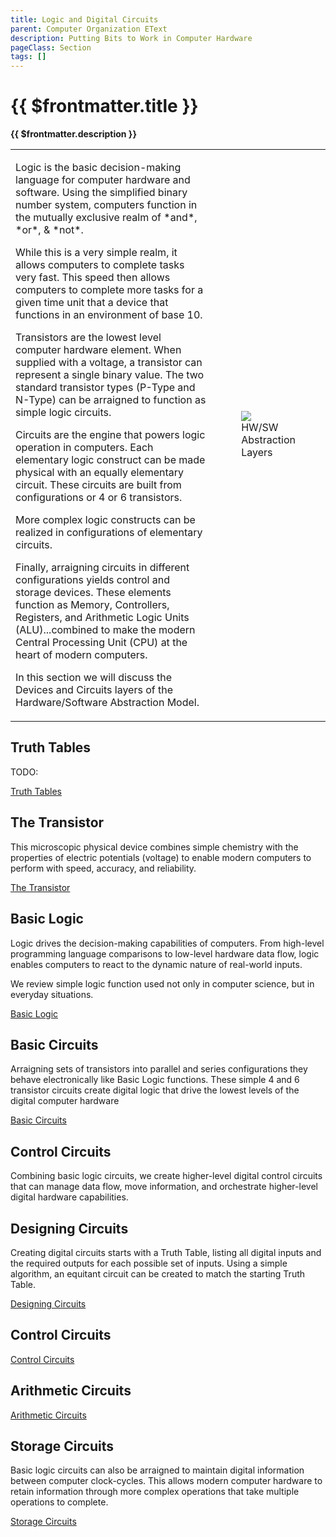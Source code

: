 ```yaml
---
title: Logic and Digital Circuits
parent: Computer Organization EText
description: Putting Bits to Work in Computer Hardware
pageClass: Section
tags: []
---
```


# {{ $frontmatter.title }}
**{{ $frontmatter.description }}**
<table>
    <tr>
        <td style="width:80%" >
        <p>
  Logic is the basic decision-making language for computer hardware and software. Using the simplified binary number system, computers function in the mutually exclusive realm of *and*, *or*, & *not*.

  While this is a very simple realm, it allows computers to complete tasks very fast. This speed then allows computers to complete more tasks for a given time unit that a device that functions in an environment of base 10.

  Transistors are the lowest level computer hardware element. When supplied with a voltage, a transistor can represent a single binary value. The two standard transistor types (P-Type and N-Type) can be arraigned to function as simple logic circuits.

  Circuits are the engine that powers logic operation in computers. Each elementary logic construct can be made physical with an equally elementary circuit. These circuits are built from configurations or 4 or 6 transistors.

  More complex logic constructs can be realized in configurations of elementary circuits.

  Finally, arraigning circuits in different configurations yields control and storage devices. These elements function as Memory, Controllers, Registers, and Arithmetic Logic Units (ALU)...combined to make the modern Central Processing Unit (CPU) at the heart of modern computers.

  In this section we will discuss the Devices and Circuits layers of the Hardware/Software Abstraction Model.
</p></td>
        <td style="width:20%">
          <figure>
            <img src="/images/general/HW-SW_Abstraction-Circuits.png"/>
            <figcaption>HW/SW Abstraction Layers</figcaption>
          </figure>
         </td>
    </tr>
</table>

## Truth Tables

TODO:

[Truth Tables](TruthTables)

## The Transistor

This microscopic physical device combines simple chemistry with the properties of electric potentials (voltage) to enable modern computers to perform with speed, accuracy, and reliability.

[The Transistor](TheTransistor)

## Basic Logic

Logic drives the decision-making capabilities of computers. From high-level programming language comparisons to low-level hardware data flow, logic enables computers to react to the dynamic nature of real-world inputs.

We review simple logic function used not only in computer science, but in everyday situations.

[Basic Logic](BasicLogic)

## Basic Circuits

Arraigning sets of transistors into parallel and series configurations they behave electronically like Basic Logic functions. These simple 4 and 6 transistor circuits create digital logic that drive the lowest levels of the digital computer hardware

[Basic Circuits](BasicCircuits)

## Control Circuits

Combining basic logic circuits, we create higher-level digital control circuits that can manage data flow, move information, and orchestrate higher-level digital hardware capabilities.

## Designing Circuits

Creating digital circuits starts with a Truth Table, listing all digital inputs and the required outputs for each possible set of inputs. Using a simple algorithm, an equitant circuit can be created to match the starting Truth Table. 

[Designing Circuits](DesigningCircuits)

## Control Circuits

[Control Circuits](ControlCircuits)

## Arithmetic Circuits

[Arithmetic Circuits](ArithmeticCircuits)

## Storage Circuits
Basic logic circuits can also be arraigned to maintain digital information between computer clock-cycles. This allows modern computer hardware to retain information through more complex operations that take multiple operations to complete.

[Storage Circuits](StorageCircuits)



